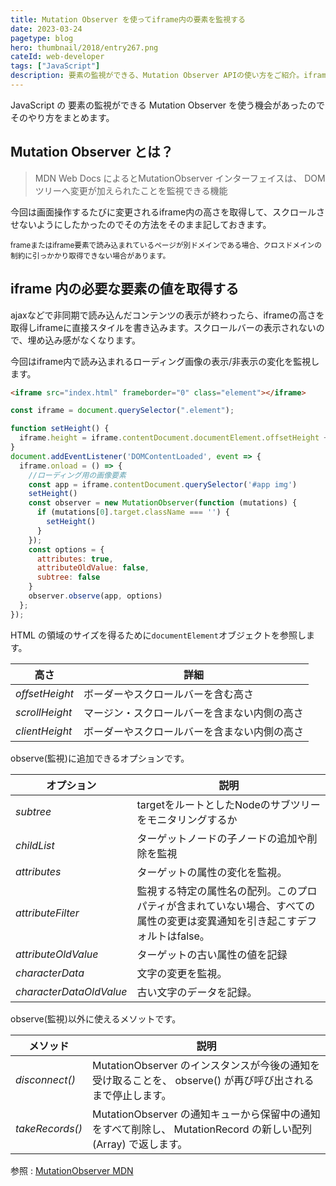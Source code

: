 ```yaml
---
title: Mutation Observer を使ってiframe内の要素を監視する
date: 2023-03-24
pagetype: blog
hero: thumbnail/2018/entry267.png
cateId: web-developer
tags: ["JavaScript"]
description: 要素の監視ができる、Mutation Observer APIの使い方をご紹介。iframe内の変化を感知して、親要素の高さを変えるという処理をしました。
---
```


JavaScript の 要素の監視ができる Mutation Observer を使う機会があったのでそのやり方をまとめます。

## Mutation Observer とは？

> MDN Web Docs によるとMutationObserver インターフェイスは、 DOM ツリーへ変更が加えられたことを監視できる機能

今回は画面操作するたびに変更されるiframe内の高さを取得して、スクロールさせないようにしたかったのでその方法をそのまま記しておきます。

<p><small>frameまたはiframe要素で読み込まれているページが別ドメインである場合、クロスドメインの制約に引っかかり取得できない場合があります。</small></p>

## iframe 内の必要な要素の値を取得する
ajaxなどで非同期で読み込んだコンテンツの表示が終わったら、iframeの高さを取得しiframeに直接スタイルを書き込みます。スクロールバーの表示されないので、埋め込み感がなくなります。

今回はiframe内で読み込まれるローディング画像の表示/非表示の変化を監視します。
```html
<iframe src="index.html" frameborder="0" class="element"></iframe>
```
```js
const iframe = document.querySelector(".element");

function setHeight() {
  iframe.height = iframe.contentDocument.documentElement.offsetHeight + 'px'
}
document.addEventListener('DOMContentLoaded', event => {
  iframe.onload = () => {
    //ローディング用の画像要素
    const app = iframe.contentDocument.querySelector('#app img')
    setHeight()
    const observer = new MutationObserver(function (mutations) {
      if (mutations[0].target.className === '') {
        setHeight()
      }
    });
    const options = {
      attributes: true,
      attributeOldValue: false,
      subtree: false
    }
    observer.observe(app, options)
  };
});
```

HTML の領域のサイズを得るために`documentElement`オブジェクトを参照します。

|高さ|詳細|
|-|-|
|*offsetHeight*|ボーダーやスクロールバーを含む高さ|
|*scrollHeight*|マージン・スクロールバーを含まない内側の高さ|
|*clientHeight*|ボーダーやスクロールバーを含まない内側の高さ|

observe(監視)に追加できるオプションです。

|オプション|説明|
|-|-|
|*subtree*|targetをルートとしたNodeのサブツリーをモニタリングするか|
|*childList*|ターゲットノードの子ノードの追加や削除を監視|
|*attributes*|ターゲットの属性の変化を監視。 |
|*attributeFilter*|監視する特定の属性名の配列。このプロパティが含まれていない場合、すべての属性の変更は変異通知を引き起こすデフォルトはfalse。|
|*attributeOldValue*|ターゲットの古い属性の値を記録|
|*characterData*|文字の変更を監視。|
|*characterDataOldValue*|古い文字のデータを記録。|

observe(監視)以外に使えるメソットです。

|メソッド|説明|
|-|-|
|*disconnect()*|MutationObserver のインスタンスが今後の通知を受け取ることを、 observe() が再び呼び出されるまで停止します。|
|*takeRecords()*|MutationObserver の通知キューから保留中の通知をすべて削除し、 MutationRecord の新しい配列 (Array) で返します。|


参照 : [MutationObserver MDN](https://developer.mozilla.org/ja/docs/Web/API/MutationObserver)
